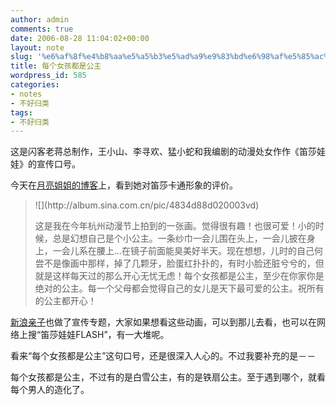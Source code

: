 ```yaml
---
author: admin
comments: true
date: 2006-08-28 11:04:02+00:00
layout: note
slug: '%e6%af%8f%e4%b8%aa%e5%a5%b3%e5%ad%a9%e9%83%bd%e6%98%af%e5%85%ac%e4%b8%bb'
title: 每个女孩都是公主
wordpress_id: 585
categories:
- notes
- 不好归类
tags:
- 不好归类
---
```


这是闪客老蒋总制作，王小山、李寻欢、猛小蛇和我编剧的动漫处女作作《笛莎娃娃》的宣传口号。

今天在[月亮姐姐的博客](http://blog.sina.com.cn/u/4834d88d010003s6)上，看到她对笛莎卡通形象的评价。



<blockquote>
![](http://album.sina.com.cn/pic/4834d88d020003vd)

这是我在今年杭州动漫节上拍到的一张画。觉得很有趣！也很可爱！小的时候，总是幻想自己是个小公主。一条纱巾一会儿围在头上，一会儿披在身上，一会儿系在腰上...在镜子前面能臭美好半天。现在想想，儿时的自己何尝不是像画中那样，掉了几颗牙，脸蛋红扑扑的，有时小脸还脏兮兮的，但就是这样每天过的那么开心无忧无虑！每个女孩都是公主，至少在你家你是绝对的公主。每一个父母都会觉得自己的女儿是天下最可爱的公主。祝所有的公主都开心！</blockquote>



[新浪亲子](http://baby.sina.com.cn/deesha/index.shtml)也做了宣传专题，大家如果想看这些动画，可以到那儿去看，也可以在网络上搜“笛莎娃娃FLASH”，有一大堆呢。

看来“每个女孩都是公主”这句口号，还是很深入人心的。不过我要补充的是－－

每个女孩都是公主，不过有的是白雪公主，有的是铁扇公主。至于遇到哪个，就看每个男人的造化了。
